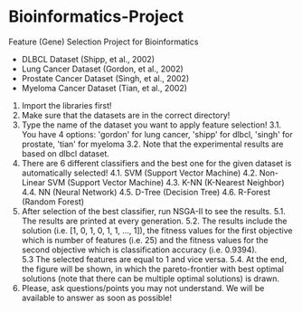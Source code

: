 # Bioinformatics-Project
Feature (Gene) Selection Project for Bioinformatics

* DLBCL Dataset (Shipp, et al., 2002)
* Lung Cancer Dataset (Gordon, et al., 2002)
* Prostate Cancer Dataset (Singh, et al., 2002)
* Myeloma Cancer Dataset (Tian, et al., 2002)

1. Import the libraries first!
2. Make sure that the datasets are in the correct directory!
3. Type the name of the dataset you want to apply feature selection!
  3.1. You have 4 options: 'gordon' for lung cancer, 'shipp' for dlbcl, 'singh' for prostate, 'tian' for myeloma
  3.2. Note that the experimental results are based on dlbcl dataset.
4. There are 6 different classifiers and the best one for the given dataset is automatically selected!
  4.1. SVM (Support Vector Machine)
  4.2. Non-Linear SVM (Support Vector Machine)
  4.3. K-NN (K-Nearest Neighbor)
  4.4. NN (Neural Network)
  4.5. D-Tree (Decision Tree)
  4.6. R-Forest (Random Forest)
5. After selection of the best classifier, run NSGA-II to see the results.
  5.1. The results are printed at every generation.
  5.2. The results include the solution (i.e. [1, 0, 1, 0, 1, 1, ..., 1]), the fitness values for the first objective which is number of features (i.e. 25) and the fitness values for the second objective which is classification accuracy (i.e. 0.9394).  
  5.3 The selected features are equal to 1 and vice versa.
  5.4. At the end, the figure will be shown, in which the pareto-frontier with best optimal solutions (note that there can be multiple optimal solutions) is drawn.
6. Please, ask questions/points you may not understand. We will be available to answer as soon as possible!
